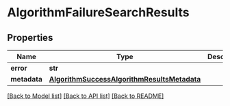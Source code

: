 # AlgorithmFailureSearchResults

## Properties
Name | Type | Description | Notes
------------ | ------------- | ------------- | -------------
**error** | **str** |  | 
**metadata** | [**AlgorithmSuccessAlgorithmResultsMetadata**](AlgorithmSuccessAlgorithmResultsMetadata.md) |  | 

[[Back to Model list]](../README.md#documentation-for-models) [[Back to API list]](../README.md#documentation-for-api-endpoints) [[Back to README]](../README.md)


